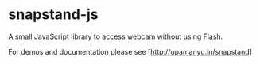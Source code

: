 snapstand-js
=============

A small JavaScript library to access webcam without using Flash.

For demos and documentation please see [http://upamanyu.in/snapstand]
